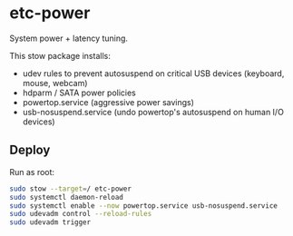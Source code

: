 # etc-power

System power + latency tuning.

This stow package installs:
- udev rules to prevent autosuspend on critical USB devices (keyboard, mouse, webcam)
- hdparm / SATA power policies
- powertop.service (aggressive power savings)
- usb-nosuspend.service (undo powertop's autosuspend on human I/O devices)

## Deploy

Run as root:

```sh
sudo stow --target=/ etc-power
sudo systemctl daemon-reload
sudo systemctl enable --now powertop.service usb-nosuspend.service
sudo udevadm control --reload-rules
sudo udevadm trigger
